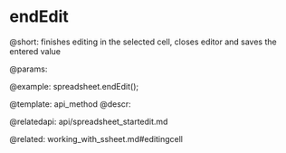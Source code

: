 endEdit
============

@short:
	finishes editing in the selected cell, closes editor and saves the entered value

@params:


@example:
spreadsheet.endEdit();

@template: api_method
@descr:

@relatedapi:
api/spreadsheet_startedit.md

@related:
working_with_ssheet.md#editingcell